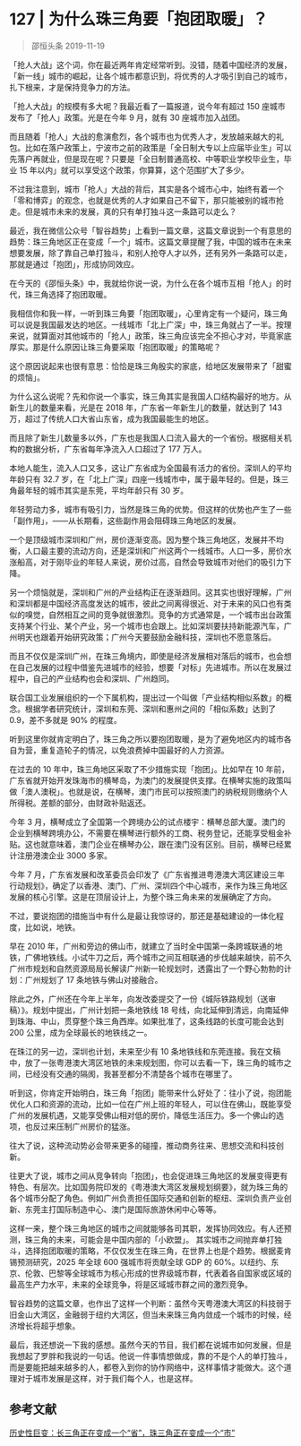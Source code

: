 # 127 | 为什么珠三角要「抱团取暖」？
> 邵恒头条
2019-11-19

「抢人大战」这个词，你在最近两年肯定经常听到。没错，随着中国经济的发展，「新一线」城市的崛起，让各个城市都意识到，将优秀的人才吸引到自己的城市，扎下根来，才是保持竞争力的方法。

「抢人大战」的规模有多大呢？我最近看了一篇报道，说今年有超过 150 座城市发布了「抢人」政策。光是在今年 9 月，就有 30 座城市加入战团。

而且随着「抢人」大战的愈演愈烈，各个城市也为优秀人才，发放越来越大的礼包。比如在落户政策上，宁波市之前的政策是「全日制大专以上应届毕业生」可以先落户再就业，但是现在呢？只要是「全日制普通高校、中等职业学校毕业生，毕业 15 年以内」就可以享受这个政策，你算算，这个范围扩大了多少。

不过我注意到，城市「抢人」大战的背后，其实是各个城市心中，始终有着一个「零和博弈」的观念，也就是优秀的人才如果自己不留下，那只能被别的城市抢走。但是城市未来的发展，真的只有单打独斗这一条路可以走么？

最近，我在微信公众号「智谷趋势」上看到一篇文章，这篇文章说到一个有意思的趋势：珠三角地区正在变成「一个」城市。这篇文章提醒了我，中国的城市在未来想要发展，除了靠自己单打独斗，和别人抢夺人才以外，还有另外一条路可以走，那就是通过「抱团」，形成协同效应。

在今天的《邵恒头条》中，我就给你说一说，为什么在各个城市互相「抢人」的时代，珠三角选择了抱团取暖。

我相信你和我一样，一听到珠三角要「抱团取暖」，心里肯定有一个疑问，珠三角可以说是我国最发达的地区。一线城市「北上广深」中，珠三角就占了一半。按理来说，就算面对其他城市的「抢人」政策，珠三角应该完全不担心才对，毕竟家底厚实。那是什么原因让珠三角要采取「抱团取暖」的策略呢？

这个原因说起来也很有意思：恰恰是珠三角殷实的家底，给地区发展带来了「甜蜜的烦恼」。

为什么这么说呢？先和你说一个事实，珠三角其实是我国人口结构最好的地方。从新生儿的数量来看，光是在 2018 年，广东省一年新生儿的数量，就达到了 143 万，超过了传统人口大省山东省，成为我国最能生的地区。

而且除了新生儿数量多以外，广东也是我国人口流入最大的一个省份。根据相关机构的数据分析，广东省每年净流入人口超过了 177 万人。

本地人能生，流入人口又多，这让广东省成为全国最有活力的省份。深圳人的平均年龄只有 32.7 岁，在「北上广深」四座一线城市中，属于最年轻的。但是，珠三角最年轻的城市其实是东莞，平均年龄只有 30 岁。

年轻劳动力多，城市有吸引力，当然是珠三角的优势。但这样的优势也产生了一些 「副作用」，——从长期看，这些副作用会阻碍珠三角地区的发展。

一个是顶级城市深圳和广州，房价逐渐变高。因为整个珠三角地区，发展并不均衡，人口最主要的流动方向，还是深圳和广州这两个一线城市。人口一多，房价水涨船高，对于刚毕业的年轻人来说，房价过高，自然会导致城市对他们的吸引力下降。

另一个烦恼就是，深圳和广州的产业结构正在逐渐趋同。这其实也很好理解，广州和深圳都是中国经济高度发达的城市，彼此之间离得很近、对于未来的风口也有类似的嗅觉，自然相互之间的竞争就很激烈。竞争的方式通常是，一个城市出台政策支持某个行业、某个产业，另一个城市也会跟上。比如深圳要扶持新能源汽车，广州明天也跟着开始研究政策；广州今天要鼓励金融科技，深圳也不愿意落后。

而且不仅仅是深圳广州，在珠三角境内，即使是经济发展相对落后的城市，也会想在自己发展的过程中借鉴先进城市的经验，想要「对标」先进城市。所以在发展过程中，自己的产业结构也会和深圳、广州趋同。

联合国工业发展组织的一个下属机构，提出过一个叫做「产业结构相似系数」的概念。根据学者研究统计，深圳和东莞、深圳和惠州之间的「相似系数」达到了 0.9，差不多就是 90% 的程度。

听到这里你就肯定明白了，珠三角之所以要抱团取暖，是为了避免地区内的城市各自为营，重复造轮子的情况，以免浪费掉中国最好的人力资源。

在过去的 10 年中，珠三角地区采取了不少措施实现「抱团」。比如早在 10 年前，广东省就开始开发珠海市的横琴岛，为澳门的发展提供支撑。在横琴实施的政策叫做「澳人澳税」。也就是说，在横琴，澳门市民可以按照澳门的纳税规则缴纳个人所得税。差额的部分，由财政补贴返还。

今年 3 月，横琴成立了全国第一个跨境办公的试点楼宇：横琴总部大厦。澳门的企业到横琴跨境办公，不需要在横琴进行额外的工商、税务登记，还能享受租金补贴。这也就意味着，澳门企业在横琴办公，跟在澳门没有区别。目前，横琴已经累计注册港澳企业 3000 多家。

今年 7 月，广东省发展和改革委员会印发了《广东省推进粤港澳大湾区建设三年行动规划》，确定了以香港、澳门、广州、深圳四个中心城市，来作为珠三角地区发展的核心引擎。这是在顶层设计上，为整个珠三角未来的发展确定了方向。

不过，要说抱团的措施当中有什么是最让我惊讶的，那还是基础建设的一体化程度，比如说，地铁。

早在 2010 年，广州和旁边的佛山市，就建立了当时全中国第一条跨城联通的地铁，广佛地铁线。小试牛刀之后，两个城市之间互相联通的步伐越来越快，前不久广州市规划和自然资源局局长解读广州新一轮规划时，透露出了一个野心勃勃的计划：广州规划了 17 条地铁与佛山对接融合。

除此之外，广州还在今年上半年，向发改委提交了一份《城际铁路规划（送审稿）》。规划中提出，广州计划把一条地铁线 18 号线，向北延伸到清远，向南延伸到珠海、中山，贯穿整个珠三角西岸。如果批准了，这条线路的长度可能会达到 200 公里，成为全球最长的地铁线之一。

在珠江的另一边，深圳也计划，未来至少有 10 条地铁线和东莞连接。我在文稿中，放了一张粤港澳大湾区地铁的未来规划图，你可以去看一下，珠三角的城市之间，已经没有交通的隔阂，我甚至都分不清楚各个城市在哪里了。

听到这，你肯定开始明白，珠三角「抱团」能带来什么好处了：往小了说，抱团能优化人口和资源的流动，比如一位在广州上班的年轻人，可以住在佛山，既能享受广州的发展机遇，又能享受佛山相对低的房价，降低生活压力。多一个佛山的选项，也反过来压制广州房价的猛涨。

往大了说，这种流动势必会带来更多的碰撞，推动商务往来、思想交流和科技创新。

往更大了说，城市之间从竞争转向「抱团」，也会促进珠三角地区的发展变得更有特色、有层次。比如国务院印发的《粤港澳大湾区发展规划纲要》，就为珠三角的各个城市分配了角色。例如广州负责担任国际交通和创新的枢纽、深圳负责产业创新、东莞主打国际制造中心、澳门是国际旅游休闲中心等等。

这样一来，整个珠三角地区的城市之间就能够各司其职，发挥协同效应。有人还预测，珠三角的未来，可能会是中国内部的「小欧盟」。
其实城市之间抛弃单打独斗，选择抱团取暖的策略，不仅仅发生在珠三角，在世界上也是个趋势。根据麦肯锡预测研究，2025 年全球 600 强城市将贡献全球 GDP 的 60%。以纽约、东京、伦敦、巴黎等全球城市为核心形成的世界级城市群，代表着各自国家或区域的最高生产力水平，未来的全球竞争，将是区域城市群之间的激烈竞争。

智谷趋势的这篇文章，也作出了这样一个判断：虽然今天粤港澳大湾区的科技弱于旧金山大湾区，金融弱于纽约大湾区，但当未来珠三角内敛成一个城市的时候，经济增长将超乎想象。

最后，我还想说一下我的感想。虽然今天的节目，我们都在说城市如何发展，但是我想起了罗胖和我说的一句话。他说一件事情想做成，靠的不是个人的单打独斗，而是要能把越来越多的人，都卷入到你的协作网络中，这样事情才能做大。这个道理对于城市发展是这样，对于我们每个人，也是这样。

## 参考文献

[历史性巨变：长三角正在变成一个“省”，珠三角正在变成一个“市”](https://mp.weixin.qq.com/s/WPVfDq7WiqwrIWIRorl1Aw)